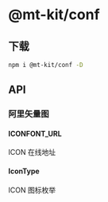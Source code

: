 # @mt-kit/conf

## 下载

```bash
npm i @mt-kit/conf -D
```

## API

### 阿里矢量图

#### ICONFONT_URL

ICON 在线地址

#### IconType

ICON 图标枚举
